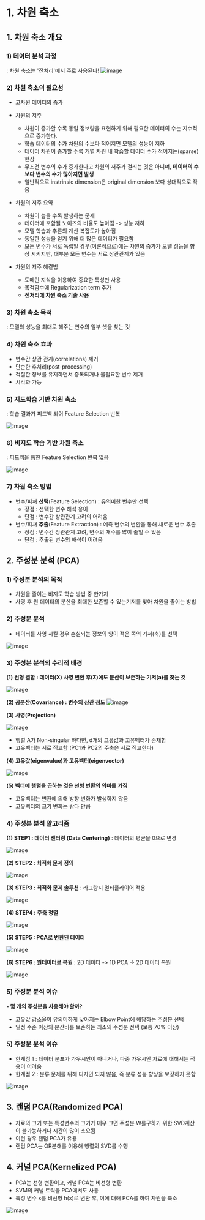 # 1. 차원 축소
## 1. 차원 축소 개요
### 1) 데이터 분석 과정
: 차원 축소는 '전처리'에서 주로 사용된다!
![image](https://user-images.githubusercontent.com/70889699/120487285-ca633a00-c3f0-11eb-8806-bb691a1060da.png)

### 2) 차원 축소의 필요성
- 고차원 데이터의 증가
- 차원의 저주
  - 차원이 증가할 수록 동일 정보량을 표현하기 위해 필요한 데이터의 수는 지수적으로 증가한다.
  - 학습 데이터의 수가 차원의 수보다 적어지면 모델의 성능이 저하
  - 데이터 차원이 증가할 수록 개별 차원 내 학습할 데이터 수가 적어지는(sparse) 현상
  - 무조건 변수의 수가 증가한다고 차원의 저주가 걸리는 것은 아니며, **데이터의 수보다 변수의 수가 많아지면 발생**
  - 일반적으로 instrinsic dimension은 original dimension 보다 상대적으로 작음

- 차원의 저주 요약
  - 차원이 높을 수록 발생하는 문제
  - 데이터에 포함될 노이즈의 비율도 높아짐 -> 성능 저하
  - 모델 학습과 추론의 계산 복잡도가 높아짐
  - 동일한 성능을 얻기 위해 더 많은 데이터가 필요함
  - 모든 변수가 서로 독립일 경우(이론적으로)에는 차원의 증가가 모델 성능을 향상 시키지만, 대부분 모든 변수는 서로 상관관계가 있음

- 차원의 저주 해결법
  - 도메인 지식을 이용하여 중요한 특성만 사용
  - 목적함수에 Regularization term 추가
  - **전처리에 차원 축소 기술 사용**

### 3) 차원 축소 목적 
: 모델의 성능을 최대로 해주는 변수의 일부 셋을 찾는 것

### 4) 차원 축소 효과
  - 변수간 상관 관계(correlations) 제거
  - 단순한 후처리(post-processing)
  - 적절한 정보를 유지하면서 중복되거나 불필요한 변수 제거
  - 시각화 가능

### 5) 지도학습 기반 차원 축소
: 학습 결과가 피드백 되어 Feature Selection 반복

![image](https://user-images.githubusercontent.com/70889699/120488770-0ba81980-c3f2-11eb-8d9b-61dcb8ebcb09.png)

### 6) 비지도 학습 기반 차원 축소
: 피드백을 통한 Feature Selection 반복 없음

![image](https://user-images.githubusercontent.com/70889699/120488890-237f9d80-c3f2-11eb-8dcd-291ad07d28c8.png)

### 7) 차원 축소 방법
- 변수/피쳐 **선택**(Feature Selection) : 유의미한 변수만 선택
  - 장점 : 선택한 변수 해석 용이
  - 단점 : 변수간 상관관계 고려의 어려움
- 변수/피쳐 **추출**(Feature Extraction) : 예측 변수의 변환을 통해 새로운 변수 추출
  - 장점 : 변수간 상관관계 고려, 변수의 개수를 많이 줄일 수 있음
  - 단점 : 추출된 변수의 해석이 어려움

## 2. 주성분 분석 (PCA)
### 1) 주성분 분석의 목적
- 차원을 줄이는 비지도 학습 방법 중 한가지
- 사영 후 원 데이터의 분산을 최대한 보존할 수 있는기저를 찾아 차원을 줄이는 방법

### 2) 주성분 분석
- 데이터를 사영 시킬 경우 손실되는 정보의 양이 적은 쪽의 기저(축)를 선택

![image](https://user-images.githubusercontent.com/70889699/120489562-b15b8880-c3f2-11eb-9b86-55dfc9a2d5b5.png)

### 3) 주성분 분석의 수리적 배경
**(1) 선형 결합 : 데이터(X) 사영 변환 후(Z)에도 분산이 보존하는 기저(a)를 찾는 것**

![image](https://user-images.githubusercontent.com/70889699/120489776-dcde7300-c3f2-11eb-8e4e-5f2c00c1eb62.png)

**(2) 공분산(Covariance) : 변수의 상관 정도**
![image](https://user-images.githubusercontent.com/70889699/120490006-04354000-c3f3-11eb-82a7-7dcf2adea276.png)

**(3) 사영(Projection)**

![image](https://user-images.githubusercontent.com/70889699/120490074-13b48900-c3f3-11eb-8efe-2b34e5ee0dc9.png)
- 행렬 A가 Non-singular 하다면, d개의 고유값과 고유벡터가 존재함
- 고유벡터는 서로 직교함 (PC1과 PC2의 주축은 서로 직교한다)

**(4) 고유값(eigenvalue)과 고유벡터(eigenvector)**

![image](https://user-images.githubusercontent.com/70889699/120490218-2fb82a80-c3f3-11eb-8bd7-bc1ade168b42.png)

**(5) 벡터에 행렬을 곱하는 것은 선형 변환의 의미를 가짐**
- 고유벡터는 변환에 의해 방향 변화가 발생하지 않음
- 고유벡터의 크기 변화는 람다 만큼

### 4) 주성분 분석 알고리즘
**(1) STEP1 : 데이터 센터링 (Data Centering)**
: 데이터의 평균을 0으로 변경

![image](https://user-images.githubusercontent.com/70889699/120490872-bbca5200-c3f3-11eb-8dcf-46d749252c87.png)

**(2) STEP2 : 최적화 문제 정의**

![image](https://user-images.githubusercontent.com/70889699/120490962-d00e4f00-c3f3-11eb-8049-963d0929e929.png)


**(3) STEP3 : 최적화 문제 솔루션**
: 라그랑지 멀티플라이어 적용

![image](https://user-images.githubusercontent.com/70889699/120491098-ecaa8700-c3f3-11eb-8a74-f884ade9bb38.png)

**(4) STEP4 : 주축 정렬**

![image](https://user-images.githubusercontent.com/70889699/120491253-0d72dc80-c3f4-11eb-95c2-0a336f230c50.png)

**(5) STEP5 : PCA로 변환된 데이터**

![image](https://user-images.githubusercontent.com/70889699/120491344-211e4300-c3f4-11eb-8037-7b880f351205.png)

**(6) STEP6 : 원데이터로 복원**
: 2D 데이터 -> 1D PCA -> 2D 데이터 복원

![image](https://user-images.githubusercontent.com/70889699/120491473-398e5d80-c3f4-11eb-9d09-f4962a77c909.png)

### 5) 주성분 분석 이슈
**- 몇 개의 주성분을 사용해야 할까?**
  - 고유값 감소율이 유의미하게 낮아지는 Elbow Point에 해당하는 주성분 선택
  - 일정 수준 이상의 분산비를 보존하는 최소의 주성분 선택 (보통 70% 이상)
  
### 5) 주성분 분석 이슈
- 한계점 1 : 데이터 분포가 가우시안이 아니거나, 다중 가우시안 자료에 대해서는 적용이 어려움
- 한계점 2 : 분류 문제를 위해 디자인 되지 않음, 즉 분류 성능 향상을 보장하지 못함

![image](https://user-images.githubusercontent.com/70889699/120492149-c802df00-c3f4-11eb-965b-fa6a4e159a6a.png)


## 3. 랜덤 PCA(Randomized PCA)
- 자료의 크기 또는 특성변수의 크기가 매우 크면 주성분 W를구하기 위한 SVD계산이 불가능하거나 시간이 많이 소요됨
- 이런 경우 랜덤 PCA가 유용
- 랜덤 PCA는 QR분해를 이용해 행렬의 SVD를 수행

## 4. 커널 PCA(Kernelized PCA)
- PCA는 선형 변환이고, 커널 PCA는 비선형 변환
- SVM의 커널 트릭을 PCA에서도 사용
- 특성 변수 x를 비선형 h(x)로 변환 후, 이에 대해 PCA를 하여 차원을 축소

![image](https://user-images.githubusercontent.com/70889699/120492812-5bd4ab00-c3f5-11eb-9324-5fd51202ff9a.png)






